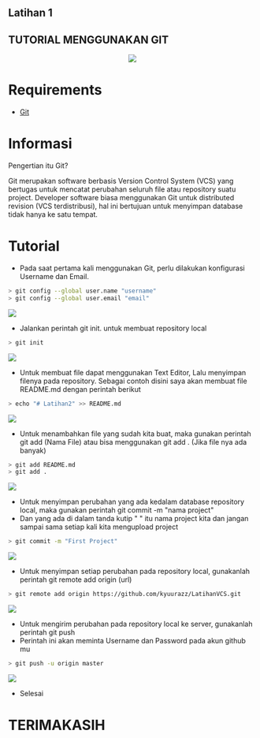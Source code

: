 ## Latihan 1
## TUTORIAL MENGGUNAKAN GIT

<p align="center">
 <img src="https://user-images.githubusercontent.com/92713510/137738729-7baeb34d-e472-4485-8c70-6ee9d4bfa1fd.gif"/>
</p>

# Requirements
- [Git](https://git-scm.com/download)

# Informasi
Pengertian itu Git?
<p>
Git merupakan software berbasis Version Control System (VCS) yang bertugas untuk mencatat perubahan seluruh file atau repository suatu project. Developer software biasa menggunakan Git untuk distributed revision (VCS terdistribusi), hal ini bertujuan untuk menyimpan database tidak hanya ke satu tempat.
</p>

# Tutorial
- Pada saat pertama kali menggunakan Git, perlu dilakukan konfigurasi
Username dan Email.
```bash
> git config --global user.name "username"
> git config --global user.email "email"
```
<img src="https://user-images.githubusercontent.com/92713510/137739987-ed54a98e-e765-43d9-ad1f-e30a017361ae.png">

- Jalankan perintah git init. untuk membuat repository local
```bash
> git init
```
<img src="https://user-images.githubusercontent.com/92713510/137740137-8c9bc7b3-dfa8-491b-9c03-335949d60edc.png">

- Untuk membuat file dapat menggunakan Text Editor, Lalu menyimpan
filenya pada repository. Sebagai contoh disini saya akan membuat file README.md dengan perintah berikut
```bash
> echo "# Latihan2" >> README.md
```
<img src="https://user-images.githubusercontent.com/92713510/137740279-db41107e-1e22-4142-ac4d-f969b924aef5.png">

- Untuk menambahkan file yang sudah kita buat, maka gunakan perintah git add (Nama File) atau bisa menggunakan git add . (Jika file nya ada banyak)
```bash
> git add README.md
> git add .
```
<img src="https://user-images.githubusercontent.com/92713510/137740500-3422f50d-5979-4ef0-a500-8dd6f41d3f10.png">

- Untuk menyimpan perubahan yang ada kedalam database repository
local, maka gunakan perintah git commit -m "nama project"
- Dan yang ada di dalam tanda kutip " " itu nama project kita dan jangan sampai sama setiap kali kita mengupload project
```bash
> git commit -m "First Project"
```
<img src="https://user-images.githubusercontent.com/92713510/137740720-4e78dee4-d78c-4722-a478-21bf3049b248.png">

- Untuk menyimpan setiap perubahan pada repository local, gunakanlah perintah git remote add origin (url)
```bash
> git remote add origin https://github.com/kyuurazz/LatihanVCS.git
```
<img src="https://user-images.githubusercontent.com/92713510/137741175-f34678f0-804e-4b85-b679-c611df65f901.png">

- Untuk mengirim perubahan pada repository local ke server, gunakanlah perintah git push
- Perintah ini akan meminta Username dan Password pada akun github mu
```bash
> git push -u origin master
```
<img src="https://user-images.githubusercontent.com/92713510/137741523-70b69118-f472-45ea-89df-f5509e458fdd.png">

- Selesai

# TERIMAKASIH
